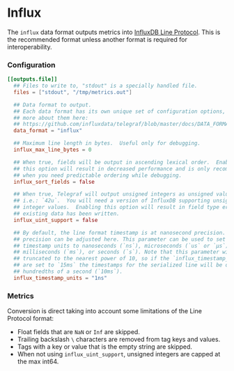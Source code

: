# Influx

The `influx` data format outputs metrics into [InfluxDB Line Protocol][line
protocol].  This is the recommended format unless another format is required
for interoperability.

### Configuration

```toml
[[outputs.file]]
  ## Files to write to, "stdout" is a specially handled file.
  files = ["stdout", "/tmp/metrics.out"]

  ## Data format to output.
  ## Each data format has its own unique set of configuration options, read
  ## more about them here:
  ## https://github.com/influxdata/telegraf/blob/master/docs/DATA_FORMATS_OUTPUT.md
  data_format = "influx"

  ## Maximum line length in bytes.  Useful only for debugging.
  influx_max_line_bytes = 0

  ## When true, fields will be output in ascending lexical order.  Enabling
  ## this option will result in decreased performance and is only recommended
  ## when you need predictable ordering while debugging.
  influx_sort_fields = false

  ## When true, Telegraf will output unsigned integers as unsigned values,
  ## i.e.: `42u`.  You will need a version of InfluxDB supporting unsigned
  ## integer values.  Enabling this option will result in field type errors if
  ## existing data has been written.
  influx_uint_support = false

  ## By default, the line format timestamp is at nanosecond precision. The
  ## precision can be adjusted here. This parameter can be used to set the
  ## timestamp units to nanoseconds (`ns`), microseconds (`us` or `µs`),
  ## milliseconds (`ms`), or seconds (`s`). Note that this parameter will be
  ## truncated to the nearest power of 10, so if the `influx_timestamp_units`
  ## are set to `15ms` the timestamps for the serialized line will be output in
  ## hundredths of a second (`10ms`).
  influx_timestamp_units = "1ns"
```

### Metrics

Conversion is direct taking into account some limitations of the Line Protocol
format:
- Float fields that are `NaN` or `Inf` are skipped.
- Trailing backslash `\` characters are removed from tag keys and values.
- Tags with a key or value that is the empty string are skipped.
- When not using `influx_uint_support`, unsigned integers are capped at the max int64.

[line protocol]: https://docs.influxdata.com/influxdb/latest/write_protocols/line_protocol_tutorial/
